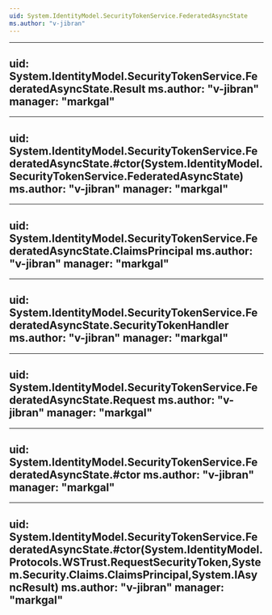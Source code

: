 ```yaml
---
uid: System.IdentityModel.SecurityTokenService.FederatedAsyncState
ms.author: "v-jibran"
---
```


---
uid: System.IdentityModel.SecurityTokenService.FederatedAsyncState.Result
ms.author: "v-jibran"
manager: "markgal"
---

---
uid: System.IdentityModel.SecurityTokenService.FederatedAsyncState.#ctor(System.IdentityModel.SecurityTokenService.FederatedAsyncState)
ms.author: "v-jibran"
manager: "markgal"
---

---
uid: System.IdentityModel.SecurityTokenService.FederatedAsyncState.ClaimsPrincipal
ms.author: "v-jibran"
manager: "markgal"
---

---
uid: System.IdentityModel.SecurityTokenService.FederatedAsyncState.SecurityTokenHandler
ms.author: "v-jibran"
manager: "markgal"
---

---
uid: System.IdentityModel.SecurityTokenService.FederatedAsyncState.Request
ms.author: "v-jibran"
manager: "markgal"
---

---
uid: System.IdentityModel.SecurityTokenService.FederatedAsyncState.#ctor
ms.author: "v-jibran"
manager: "markgal"
---

---
uid: System.IdentityModel.SecurityTokenService.FederatedAsyncState.#ctor(System.IdentityModel.Protocols.WSTrust.RequestSecurityToken,System.Security.Claims.ClaimsPrincipal,System.IAsyncResult)
ms.author: "v-jibran"
manager: "markgal"
---
